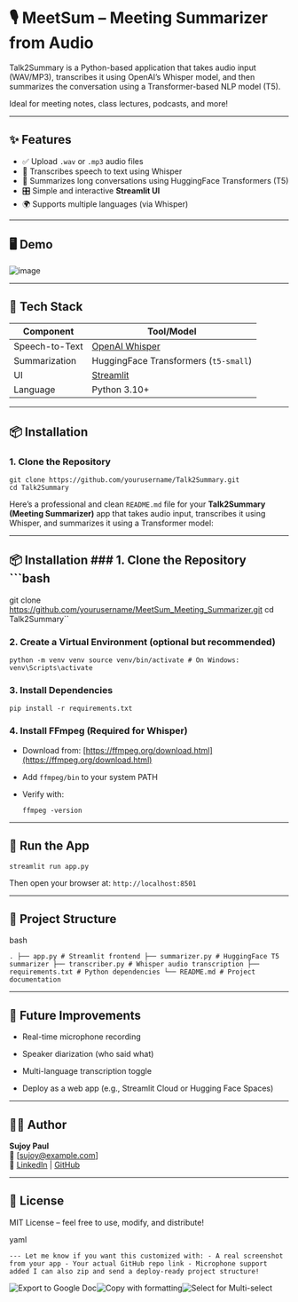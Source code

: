 # 🎙️ MeetSum – Meeting Summarizer from Audio

Talk2Summary is a Python-based application that takes audio input (WAV/MP3), transcribes it using OpenAI’s Whisper model, and then summarizes the conversation using a Transformer-based NLP model (T5).

Ideal for meeting notes, class lectures, podcasts, and more!

---

## ✨ Features

- ✅ Upload `.wav` or `.mp3` audio files
- 🧠 Transcribes speech to text using Whisper
- 📝 Summarizes long conversations using HuggingFace Transformers (T5)
- 🎛️ Simple and interactive **Streamlit UI**
- 🌍 Supports multiple languages (via Whisper)

---

## 🖥️ Demo

![image](https://github.com/user-attachments/assets/5660602d-2ad4-4c4b-9e35-fef551ccd20e)


---

## 🔧 Tech Stack

| Component         | Tool/Model            |
|------------------|-----------------------|
| Speech-to-Text    | [OpenAI Whisper](https://github.com/openai/whisper) |
| Summarization     | HuggingFace Transformers (`t5-small`) |
| UI                | [Streamlit](https://streamlit.io) |
| Language          | Python 3.10+          |

---

## 📦 Installation

### 1. Clone the Repository

```
git clone https://github.com/yourusername/Talk2Summary.git
cd Talk2Summary
```

Here’s a professional and clean `README.md` file for your **Talk2Summary (Meeting Summarizer)** app that takes audio input, transcribes it using Whisper, and summarizes it using a Transformer model:

* * *

## 📦 Installation ### 1. Clone the Repository ```bash
git clone https://github.com/yourusername/MeetSum_Meeting_Summarizer.git
cd Talk2Summary`` 

### 2\. Create a Virtual Environment (optional but recommended)

`python -m venv venv source venv/bin/activate # On Windows: venv\Scripts\activate` 

### 3\. Install Dependencies

`pip install -r requirements.txt` 

### 4\. Install FFmpeg (Required for Whisper)

*   Download from: [https://ffmpeg.org/download.html](https://ffmpeg.org/download.html)
    
*   Add `ffmpeg/bin` to your system PATH
    
*   Verify with:
    
    `ffmpeg -version` 
    

* * *

🚀 Run the App
--------------

`streamlit run app.py` 

Then open your browser at: `http://localhost:8501`

* * *

📁 Project Structure
--------------------

bash

`.
├── app.py # Streamlit frontend ├── summarizer.py # HuggingFace T5 summarizer ├── transcriber.py # Whisper audio transcription ├── requirements.txt # Python dependencies └── README.md # Project documentation` 

* * *

🧠 Future Improvements
----------------------

*    Real-time microphone recording
    
*    Speaker diarization (who said what)
    
*    Multi-language transcription toggle
    
*    Deploy as a web app (e.g., Streamlit Cloud or Hugging Face Spaces)
    

* * *

🙋‍♂️ Author
------------

**Sujoy Paul**  
📧 \[sujoy@example.com\]  
🔗 [LinkedIn](https://linkedin.com/in/sujoy) | [GitHub](https://github.com/yourusername)

* * *

📝 License
----------

MIT License – feel free to use, modify, and distribute!

yaml

 `--- Let me know if you want this customized with: - A real screenshot from your app - Your actual GitHub repo link - Microphone support added I can also zip and send a deploy-ready project structure!` 

![Export to Google Doc](chrome-extension://iapioliapockkkikccgbiaalfhoieano/assets/create.svg)![Copy with formatting](chrome-extension://iapioliapockkkikccgbiaalfhoieano/assets/copy.svg)![Select for Multi-select](chrome-extension://iapioliapockkkikccgbiaalfhoieano/assets/multi-select.svg)
